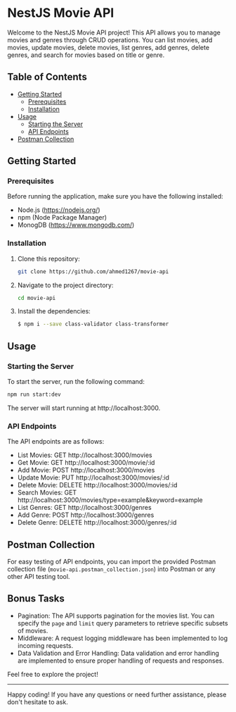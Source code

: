 
# NestJS Movie API

Welcome to the NestJS Movie API project! This API allows you to manage movies and genres through CRUD operations. You can list movies, add movies, update movies, delete movies, list genres, add genres, delete genres, and search for movies based on title or genre.

## Table of Contents

- [Getting Started](#getting-started)
  - [Prerequisites](#prerequisites)
  - [Installation](#installation)
- [Usage](#usage)
  - [Starting the Server](#starting-the-server)
  - [API Endpoints](#api-endpoints)
- [Postman Collection](#postman-collection)

## Getting Started

### Prerequisites

Before running the application, make sure you have the following installed:

- Node.js (https://nodejs.org/)
- npm (Node Package Manager)
- MonogDB (https://www.mongodb.com/)

### Installation

1. Clone this repository:

   ```bash
   git clone https://github.com/ahmed1267/movie-api
   ```

2. Navigate to the project directory:

   ```bash
   cd movie-api
   ```

3. Install the dependencies:

   ```bash
   $ npm i --save class-validator class-transformer
   ```

## Usage

### Starting the Server

To start the server, run the following command:

```bash
npm run start:dev
```

The server will start running at http://localhost:3000.

### API Endpoints

The API endpoints are as follows:

- List Movies: GET http://localhost:3000/movies
- Get Movie: GET http://localhost:3000/movie/:id
- Add Movie: POST http://localhost:3000/movies
- Update Movie: PUT http://localhost:3000/movies/:id
- Delete Movie: DELETE http://localhost:3000/movies/:id
- Search Movies: GET http://localhost:3000/movies/type=example&keyword=example
- List Genres: GET http://localhost:3000/genres
- Add Genre: POST http://localhost:3000/genres
- Delete Genre: DELETE http://localhost:3000/genres/:id

## Postman Collection

For easy testing of API endpoints, you can import the provided Postman collection file (`movie-api.postman_collection.json`) into Postman or any other API testing tool.

## Bonus Tasks

- Pagination: The API supports pagination for the movies list. You can specify the `page` and `limit` query parameters to retrieve specific subsets of movies.
- Middleware: A request logging middleware has been implemented to log incoming requests.
- Data Validation and Error Handling: Data validation and error handling are implemented to ensure proper handling of requests and responses.

Feel free to explore the project!

---

Happy coding! If you have any questions or need further assistance, please don't hesitate to ask.
